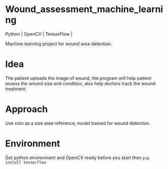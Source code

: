# Wound_assessment_machine_learning
Python | OpenCV | TensorFlow | 

Machine learning project for wound area detection. 

# Idea
The patient uploads the image of wound, the program will help patient assess the wound size and condition, also help doctors track the wound treatment.

# Approach
Use coin as a size area reference, model trained for wound detection.

# Environment
Get python environment and OpenCV ready before you start
then
```pip install tenserflow```
